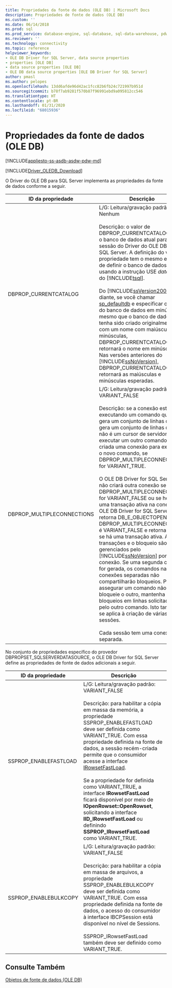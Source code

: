 ```yaml
---
title: Propriedades da fonte de dados (OLE DB) | Microsoft Docs
description: Propriedades de fonte de dados (OLE DB)
ms.custom: ''
ms.date: 06/14/2018
ms.prod: sql
ms.prod_service: database-engine, sql-database, sql-data-warehouse, pdw
ms.reviewer: ''
ms.technology: connectivity
ms.topic: reference
helpviewer_keywords:
- OLE DB Driver for SQL Server, data source properties
- properties [OLE DB]
- data source properties [OLE DB]
- OLE DB data source properties [OLE DB Driver for SQL Server]
author: pmasl
ms.author: pelopes
ms.openlocfilehash: 13dd6afde96d42ac1fcc82b6fb24c721997b951d
ms.sourcegitcommit: b78f7ab9281f570b87f96991ebd9a095812cc546
ms.translationtype: HT
ms.contentlocale: pt-BR
ms.lasthandoff: 01/31/2020
ms.locfileid: "68015936"
---
```

# <a name="data-source-properties-ole-db"></a>Propriedades da fonte de dados (OLE DB)
[!INCLUDE[appliesto-ss-asdb-asdw-pdw-md](../../../includes/appliesto-ss-asdb-asdw-pdw-md.md)]

[!INCLUDE[Driver_OLEDB_Download](../../../includes/driver_oledb_download.md)]

  O Driver do OLE DB para SQL Server implementa as propriedades da fonte de dados conforme a seguir.  
  
|ID da propriedade|Descrição|  
|-----------------|-----------------|  
|DBPROP_CURRENTCATALOG|L/G: Leitura/gravação padrão: Nenhum<br /><br /> Descrição: o valor de DBPROP_CURRENTCATALOG relata o banco de dados atual para uma sessão do Driver do OLE DB para SQL Server. A definição do valor da propriedade tem o mesmo efeito de definir o banco de dados atual usando a instrução USE *database* do [!INCLUDE[tsql](../../../includes/tsql-md.md)].<br /><br /> Do [!INCLUDE[ssVersion2005](../../../includes/ssversion2005-md.md)] em diante, se você chamar [sp_defaultdb](../../../relational-databases/system-stored-procedures/sp-defaultdb-transact-sql.md) e especificar o nome do banco de dados em minúsculas, mesmo que o banco de dados tenha sido criado originalmente com um nome com maiúsculas e minúsculas, DBPROP_CURRENTCATALOG retornará o nome em minúsculas. Nas versões anteriores do [!INCLUDE[ssNoVersion](../../../includes/ssnoversion-md.md)], DBPROP_CURRENTCATALOG retornará as maiúsculas e minúsculas esperadas.|  
|DBPROP_MULTIPLECONNECTIONS|L/G: Leitura/gravação padrão: VARIANT_FALSE<br /><br /> Descrição: se a conexão estiver executando um comando que não gera um conjunto de linhas ou que gera um conjunto de linhas que não é um cursor de servidor e você executar um outro comando, será criada uma conexão para executar o novo comando, se DBPROP_MULTIPLECONNECTIONS for VARIANT_TRUE.<br /><br /> O OLE DB Driver for SQL Server não criará outra conexão se DBPROP_MULTIPLECONNECTION for VARIANT_FALSE ou se houver uma transação ativa na conexão. O OLE DB Driver for SQL Server retorna DB_E_OBJECTOPEN se DBPROP_MULTIPLECONNECTIONS é VARIANT_FALSE e retorna E_FAIL se há uma transação ativa. As transações e o bloqueio são gerenciados pelo [!INCLUDE[ssNoVersion](../../../includes/ssnoversion-md.md)] por conexão. Se uma segunda conexão for gerada, os comandos nas conexões separadas não compartilharão bloqueios. Para assegurar um comando não bloqueie o outro, mantenha os bloqueios em linhas solicitadas pelo outro comando. Isto também se aplica à criação de várias sessões.<br /><br /> Cada sessão tem uma conexão separada.|  
  
 No conjunto de propriedades específico do provedor DBPROPSET_SQLSERVERDATASOURCE, o OLE DB Driver for SQL Server define as propriedades de fonte de dados adicionais a seguir.  
  
|ID da propriedade|Descrição|  
|-----------------|-----------------|  
|SSPROP_ENABLEFASTLOAD|L/G: Leitura/gravação padrão: VARIANT_FALSE<br /><br /> Descrição: para habilitar a cópia em massa da memória, a propriedade SSPROP_ENABLEFASTLOAD deve ser definida como VARIANT_TRUE. Com essa propriedade definida na fonte de dados, a sessão recém-criada permite que o consumidor acesse a interface [IRowsetFastLoad](../../oledb/ole-db-interfaces/irowsetfastload-ole-db.md).<br /><br /> Se a propriedade for definida como VARIANT_TRUE, a interface **IRowsetFastLoad** ficará disponível por meio de **IOpenRowset::OpenRowset**, solicitando a interface **IID_IRowsetFastLoad** ou definindo **SSPROP_IRowsetFastLoad** como VARIANT_TRUE.|  
|SSPROP_ENABLEBULKCOPY|L/G: Leitura/gravação padrão: VARIANT_FALSE<br /><br /> Descrição: para habilitar a cópia em massa de arquivos, a propriedade SSPROP_ENABLEBULKCOPY deve ser definida como VARIANT_TRUE. Com essa propriedade definida na fonte de dados, o acesso do consumidor à interface IBCPSession está disponível no nível de Sessions.<br /><br /> SSPROP_IRowsetFastLoad também deve ser definido como VARIANT_TRUE.|  
  
## <a name="see-also"></a>Consulte Também  
 [Objetos de fonte de dados &#40;OLE DB&#41;](../../oledb/ole-db-data-source-objects/data-source-objects-ole-db.md)  
  
  
